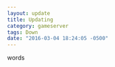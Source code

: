 ```yaml
---
layout: update
title: Updating
category: gameserver
tags: Down
date: "2016-03-04 18:24:05 -0500"
---
```


words
